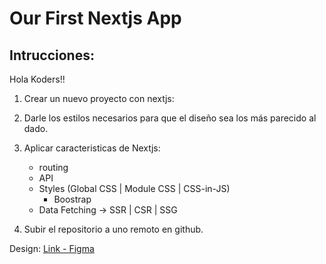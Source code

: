 # Our First Nextjs App

## Intrucciones:

Hola Koders!!

1. Crear un nuevo proyecto con nextjs:

2. Darle los estilos necesarios para que el diseño sea los más parecido al dado.

3. Aplicar caracteristicas de Nextjs:
    - routing
    - API
    - Styles (Global CSS | Module CSS | CSS-in-JS)
        - Boostrap
    - Data Fetching -> SSR | CSR | SSG  

4. Subir el repositorio a uno remoto en github.

Design: [Link - Figma](https://www.figma.com/file/2gSqTcBWakOc080lHAUUQz/Desaf%C3%ADo---AniMart?node-id=0%3A1)  